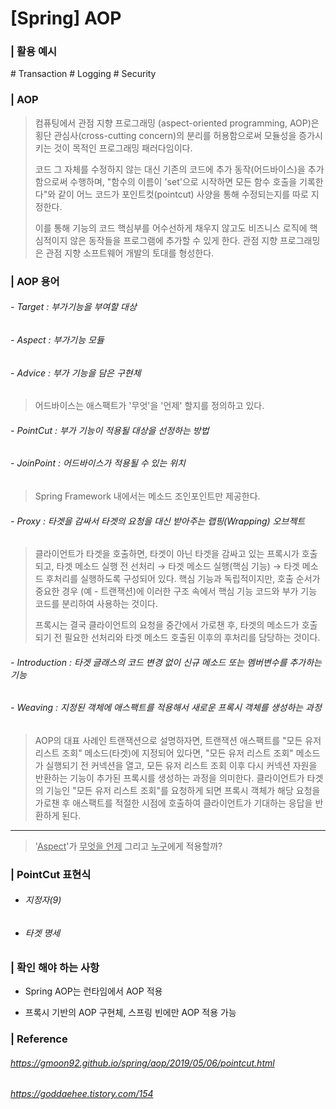 # [Spring] AOP 

### | 활용 예시 

\# Transaction \# Logging \# Security 

### | AOP 

> 컴퓨팅에서 관점 지향 프로그래밍 (aspect-oriented programming, AOP)은 횡단 관심사(cross-cutting concern)의 분리를 허용함으로써 모듈성을 증가시키는 것이 목적인 프로그래밍 패러다임이다. 
>
> 코드 그 자체를 수정하지 않는 대신 기존의 코드에 추가 동작(어드바이스)을 추가함으로써 수행하며, "함수의 이름이 'set'으로 시작하면 모든 함수 호출을 기록한다"와 같이 어느 코드가 포인트컷(pointcut) 사양을 통해 수정되는지를 따로 지정한다. 
>
> 이를 통해 기능의 코드 핵심부를 어수선하게 채우지 않고도 비즈니스 로직에 핵심적이지 않은 동작들을 프로그램에 추가할 수 있게 한다. 관점 지향 프로그래밍은 관점 지향 소프트웨어 개발의 토대를 형성한다.



### | AOP 용어 

###### - Target : 부가기능을 부여할 대상 

###### - Aspect : 부가기능 모듈 

###### - Advice : 부가 기능을 담은 구현체 

> 어드바이스는 애스팩트가 '무엇'을 '언제' 할지를 정의하고 있다.

###### - PointCut : 부가 기능이 적용될 대상을 선정하는 방법

###### - JoinPoint : 어드바이스가 적용될 수 있는 위치 

> Spring Framework 내에서는 메소드 조인포인트만 제공한다. 

###### - Proxy : 타겟을 감싸서 타겟의 요청을 대신 받아주는 랩핑(Wrapping) 오브젝트 

> 클라이언트가 타겟을 호출하면, 타겟이 아닌 타겟을 감싸고 있는 프록시가 호출되고, 타겟 메소드 실행 전 선처리 → 타겟 메소드 실행(핵심 기능) → 타겟 메소드 후처리를 실행하도록 구성되어 있다. 핵심 기능과 독립적이지만, 호출 순서가 중요한 경우 (예 - 트랜잭션)에 이러한 구조 속에서 핵심 기능 코드와 부가 기능 코드를 분리하여 사용하는 것이다. 
>
> 프록시는 결국 클라이언트의 요청을 중간에서 가로챈 후, 타겟의 메소드가 호출되기 전 필요한 선처리와 타겟 메소드 호출된 이후의 후처리를 담당하는 것이다. 

###### - Introduction : 타겟 글래스의 코드 변경 없이 신규 메소드 또는 멤버변수를 추가하는 기능 

###### - Weaving : 지정된 객체에 애스팩트를 적용해서 새로운 프록시 객체를 생성하는 과정 

> AOP의 대표 사례인 트랜잭션으로 설명하자면, 트랜잭션 애스팩트를 "모든 유저 리스트 조회" 메소드(타겟)에 지정되어 있다면, "모든 유저 리스트 조회" 메소드가 실행되기 전 커넥션을 열고, 모든 유저 리스트 조회 이후 다시 커넥션 자원을 반환하는 기능이 추가된 프록시를 생성하는 과정을 의미한다. 클라이언트가 타겟의 기능인 "모든 유저 리스트 조회"를 요청하게 되면 프록시 객체가 해당 요청을 가로챈 후 애스팩트를 적절한 시점에 호출하여 클라이언트가 기대하는 응답을 반환하게 된다.

___

>'<u>Aspect</u>'가 <u>무엇을 언제</u> 그리고 <u>누구</u>에게 적용할까?







### | PointCut 표현식 

- ###### 지정자(9)

- ###### 타겟 명세



### | 확인 해야 하는 사항 

- Spring AOP는 런타임에서 AOP 적용 

- 프록시 기반의 AOP 구현체, 스프링 빈에만 AOP 적용 가능  


### | Reference

###### https://gmoon92.github.io/spring/aop/2019/05/06/pointcut.html

###### https://goddaehee.tistory.com/154

